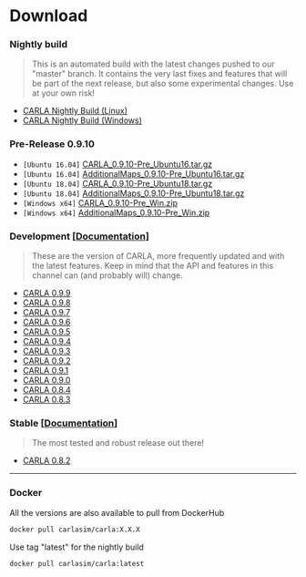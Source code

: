 # Download

### Nightly build

> This is an automated build with the latest changes pushed to our "master"
> branch. It contains the very last fixes and features that will be part of the
> next release, but also some experimental changes. Use at your own risk!

- [CARLA Nightly Build (Linux)](https://carla-releases.s3.eu-west-3.amazonaws.com/Linux/Dev/CARLA_Latest.tar.gz)  
- [CARLA Nightly Build (Windows)](https://carla-releases.s3.eu-west-3.amazonaws.com/Windows/Dev/CARLA_Latest.zip)  

### Pre-Release 0.9.10

- `[Ubuntu 16.04]` [CARLA_0.9.10-Pre_Ubuntu16.tar.gz](https://carla-releases.s3.eu-west-3.amazonaws.com/Linux/CARLA_0.9.10-Pre_Ubuntu16.tar.gz)
- `[Ubuntu 16.04]` [AdditionalMaps_0.9.10-Pre_Ubuntu16.tar.gz](https://carla-releases.s3.eu-west-3.amazonaws.com/Linux/AdditionalMaps_0.9.10-Pre_Ubuntu16.tar.gz)
- `[Ubuntu 18.04]` [CARLA_0.9.10-Pre_Ubuntu18.tar.gz](https://carla-releases.s3.eu-west-3.amazonaws.com/Linux/CARLA_0.9.10-Pre_Ubuntu18.tar.gz)
- `[Ubuntu 18.04]` [AdditionalMaps_0.9.10-Pre_Ubuntu18.tar.gz](https://carla-releases.s3.eu-west-3.amazonaws.com/Linux/AdditionalMaps_0.9.10-Pre_Ubuntu18.tar.gz)
- `[Windows x64]` [CARLA_0.9.10-Pre_Win.zip](https://carla-releases.s3.eu-west-3.amazonaws.com/Windows/CARLA_0.9.10-Pre_Win.zip)
- `[Windows x64]` [AdditionalMaps_0.9.10-Pre_Win.zip](https://carla-releases.s3.eu-west-3.amazonaws.com/Windows/AdditionalMaps_0.9.10-Pre_Win.zip)

### Development [[Documentation](https://carla.readthedocs.io/en/latest/)]

> These are the version of CARLA, more frequently updated and with the latest
> features. Keep in mind that the API and features in this channel can (and
> probably will) change.

- [CARLA 0.9.9](https://github.com/carla-simulator/carla/releases/tag/0.9.9)
- [CARLA 0.9.8](https://github.com/carla-simulator/carla/releases/tag/0.9.8)
- [CARLA 0.9.7](https://github.com/carla-simulator/carla/releases/tag/0.9.7)
- [CARLA 0.9.6](https://github.com/carla-simulator/carla/releases/tag/0.9.6)
- [CARLA 0.9.5](https://github.com/carla-simulator/carla/releases/tag/0.9.5)
- [CARLA 0.9.4](https://github.com/carla-simulator/carla/releases/tag/0.9.4)
- [CARLA 0.9.3](https://github.com/carla-simulator/carla/releases/tag/0.9.3)
- [CARLA 0.9.2](https://github.com/carla-simulator/carla/releases/tag/0.9.2)
- [CARLA 0.9.1](https://github.com/carla-simulator/carla/releases/tag/0.9.1)
- [CARLA 0.9.0](https://github.com/carla-simulator/carla/releases/tag/0.9.0)
- [CARLA 0.8.4](https://github.com/carla-simulator/carla/releases/tag/0.8.4)
- [CARLA 0.8.3](https://github.com/carla-simulator/carla/releases/tag/0.8.3)

### Stable [[Documentation](https://carla.readthedocs.io/en/stable/)]

> The most tested and robust release out there!

- [CARLA 0.8.2](https://github.com/carla-simulator/carla/releases/tag/0.8.2)

- - -

### Docker

All the versions are also available to pull from DockerHub

```sh
docker pull carlasim/carla:X.X.X
```

Use tag "latest" for the nightly build

```sh
docker pull carlasim/carla:latest
```
